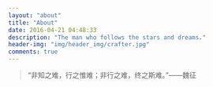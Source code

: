 ```yaml
---
layout: "about"
title: "About"
date: 2016-04-21 04:48:33
description: "The man who follows the stars and dreams."
header-img: "img/header_img/crafter.jpg"
comments: true
---
```


> “非知之难，行之惟难；非行之难，终之斯难。”——魏征
